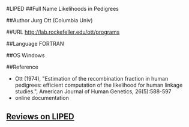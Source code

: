 #LIPED
##Full Name
Likelihoods in Pedigrees

##Author
Jurg Ott (Columbia Univ)

##URL
http://lab.rockefeller.edu/ott/programs

##Language
FORTRAN

##OS
Windows

##Reference
* Ott (1974), "Estimation of the recombination fraction in human pedigrees: efficient computation of the likelihood for human linkage studies.", American Journal of Human Genetics, 26(5):588-597
* online documentation


## [Reviews on LIPED](https://github.com/gaow/genetic-analysis-software/issues/278)